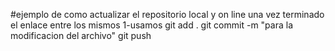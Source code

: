 #ejemplo de como actualizar el repositorio local y on line una vez terminado el enlace entre los mismos
1-usamos git add .
git commit -m "para la modificacion del archivo"
git push